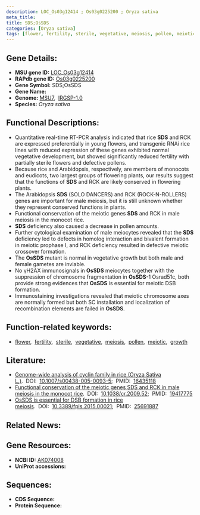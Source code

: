 ```yaml
---
description: LOC_Os03g12414 ; Os03g0225200 ; Oryza sativa
meta_title:
title: SDS;OsSDS
categories: [Oryza sativa]
tags: [flower, fertility, sterile, vegetative, meiosis, pollen, meiotic, growth]
---
```


## Gene Details:
- **MSU gene ID:** [LOC_Os03g12414](http://rice.uga.edu/cgi-bin/ORF_infopage.cgi?orf=LOC_Os03g12414)  
- **RAPdb gene ID:** [Os03g0225200](https://rapdb.dna.affrc.go.jp/locus/?name=Os03g0225200)  
- **Gene Symbol:** SDS;OsSDS
- **Gene Name:**
- **Genome:**  [MSU7](http://rice.uga.edu/),&nbsp;&nbsp;[IRGSP-1.0](https://rapdb.dna.affrc.go.jp/download/irgsp1.html)
- **Species:** *Oryza sativa*

## Functional Descriptions:
   - Quantitative real-time RT-PCR analysis indicated that rice **SDS** and RCK are expressed preferentially in young flowers, and transgenic RNAi rice lines with reduced expression of these genes exhibited normal vegetative development, but showed significantly reduced fertility with partially sterile flowers and defective pollens.
   - Because rice and Arabidopsis, respectively, are members of monocots and eudicots, two largest groups of flowering plants, our results suggest that the functions of **SDS** and RCK are likely conserved in flowering plants.
   - The Arabidopsis **SDS** (SOLO DANCERS) and RCK (ROCK-N-ROLLERS) genes are important for male meiosis, but it is still unknown whether they represent conserved functions in plants.
   - Functional conservation of the meiotic genes **SDS** and RCK in male meiosis in the monocot rice.
   - **SDS** deficiency also caused a decrease in pollen amounts.
   - Further cytological examination of male meiocytes revealed that the **SDS** deficiency led to defects in homolog interaction and bivalent formation in meiotic prophase I, and RCK deficiency resulted in defective meiotic crossover formation.
   - The **OsSDS** mutant is normal in vegetative growth but both male and female gametes are inviable.
   - No γH2AX immunosignals in **OsSDS** meiocytes together with the suppression of chromosome fragmentation in **OsSDS**-1 Osrad51c, both provide strong evidences that **OsSDS** is essential for meiotic DSB formation.
   - Immunostaining investigations revealed that meiotic chromosome axes are normally formed but both SC installation and localization of recombination elements are failed in **OsSDS**.

## Function-related keywords:
   - [flower](/tags/flower/),&nbsp;&nbsp;[fertility](/tags/fertility/),&nbsp;&nbsp;[sterile](/tags/sterile/),&nbsp;&nbsp;[vegetative](/tags/vegetative/),&nbsp;&nbsp;[meiosis](/tags/meiosis/),&nbsp;&nbsp;[pollen](/tags/pollen/),&nbsp;&nbsp;[meiotic](/tags/meiotic/),&nbsp;&nbsp;[growth](/tags/growth/)

## Literature:
   - [Genome-wide analysis of cyclin family in rice (Oryza Sativa L.)](https://www.doi.org/10.1007/s00438-005-0093-5).&nbsp;&nbsp;DOI:&nbsp;&nbsp;[10.1007/s00438-005-0093-5](https://www.doi.org/10.1007/s00438-005-0093-5);&nbsp;&nbsp;PMID:&nbsp;&nbsp;[16435118](https://pubmed.ncbi.nlm.nih.gov/16435118/)
   - [Functional conservation of the meiotic genes SDS and RCK in male meiosis in the monocot rice](https://www.doi.org/10.1038/cr.2009.52).&nbsp;&nbsp;DOI:&nbsp;&nbsp;[10.1038/cr.2009.52](https://www.doi.org/10.1038/cr.2009.52);&nbsp;&nbsp;PMID:&nbsp;&nbsp;[19417775](https://pubmed.ncbi.nlm.nih.gov/19417775/)
   - [OsSDS is essential for DSB formation in rice meiosis](https://www.doi.org/10.3389/fpls.2015.00021).&nbsp;&nbsp;DOI:&nbsp;&nbsp;[10.3389/fpls.2015.00021](https://www.doi.org/10.3389/fpls.2015.00021);&nbsp;&nbsp;PMID:&nbsp;&nbsp;[25691887](https://pubmed.ncbi.nlm.nih.gov/25691887/)

## Related News:

## Gene Resources:
- **NCBI ID:**  [AK074008](http://www.ncbi.nlm.nih.gov/nuccore/AK074008)
- **UniProt accessions:** [](https://www.uniprot.org/uniprotkb//entry)

## Sequences:
- **CDS Sequence:**
- **Protein Sequence:**
